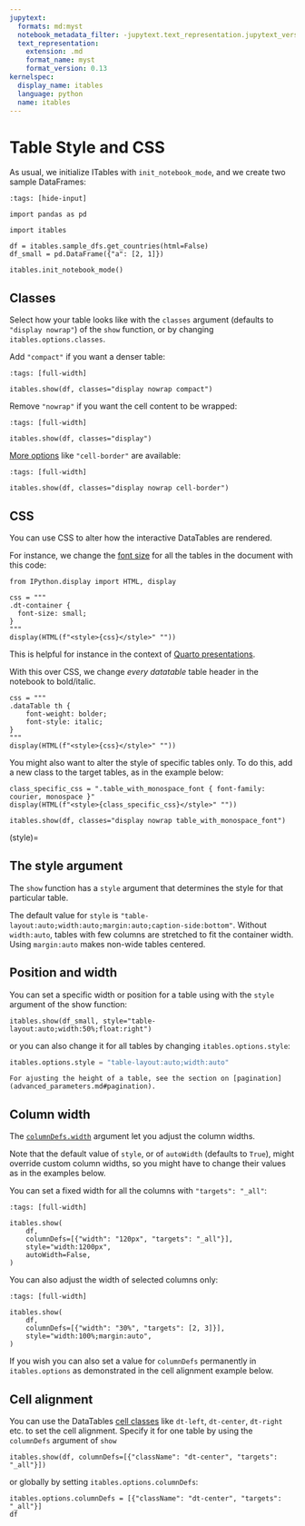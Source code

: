 ```yaml
---
jupytext:
  formats: md:myst
  notebook_metadata_filter: -jupytext.text_representation.jupytext_version
  text_representation:
    extension: .md
    format_name: myst
    format_version: 0.13
kernelspec:
  display_name: itables
  language: python
  name: itables
---
```


# Table Style and CSS

As usual, we initialize ITables with `init_notebook_mode`, and we create two sample DataFrames:

```{code-cell} ipython3
:tags: [hide-input]

import pandas as pd

import itables

df = itables.sample_dfs.get_countries(html=False)
df_small = pd.DataFrame({"a": [2, 1]})

itables.init_notebook_mode()
```

## Classes

Select how your table looks like with the `classes` argument (defaults to `"display nowrap"`) of the `show` function, or by changing `itables.options.classes`.

Add `"compact"` if you want a denser table:

```{code-cell} ipython3
:tags: [full-width]

itables.show(df, classes="display nowrap compact")
```

Remove `"nowrap"` if you want the cell content to be wrapped:

```{code-cell} ipython3
:tags: [full-width]

itables.show(df, classes="display")
```

[More options](https://datatables.net/manual/styling/classes#Table-classes) like `"cell-border"` are available:

```{code-cell} ipython3
:tags: [full-width]

itables.show(df, classes="display nowrap cell-border")
```

## CSS

You can use CSS to alter how the interactive DataTables are rendered.

For instance, we change the
[font size](https://developer.mozilla.org/en-US/docs/Web/CSS/font-size)
for all the tables in the document with this code:

```{code-cell} ipython3
from IPython.display import HTML, display

css = """
.dt-container {
  font-size: small;
}
"""
display(HTML(f"<style>{css}</style>" ""))
```

This is helpful for instance in the context of
[Quarto presentations](quarto.md).

With this over CSS, we change _every datatable_ table header
in the notebook to bold/italic.

```{code-cell} ipython3
css = """
.dataTable th {
    font-weight: bolder;
    font-style: italic;
}
"""
display(HTML(f"<style>{css}</style>" ""))
```

You might also want to alter the style of specific tables only.
To do this, add a new class to the target tables, as
in the example below:

```{code-cell} ipython3
class_specific_css = ".table_with_monospace_font { font-family: courier, monospace }"
display(HTML(f"<style>{class_specific_css}</style>" ""))
```

```{code-cell} ipython3
itables.show(df, classes="display nowrap table_with_monospace_font")
```

(style)=
## The style argument

The `show` function has a `style` argument that determines the
style for that particular table.

The default value for `style` is `"table-layout:auto;width:auto;margin:auto;caption-side:bottom"`.
Without `width:auto`, tables with few columns are stretched to fit the container width.
Using `margin:auto` makes non-wide tables centered.

## Position and width

You can set a specific width or position for a table using with the `style` argument of the show function:

```{code-cell} ipython3
itables.show(df_small, style="table-layout:auto;width:50%;float:right")
```

or you can also change it for all tables by changing `itables.options.style`:

```python
itables.options.style = "table-layout:auto;width:auto"
```

```{tip}
For ajusting the height of a table, see the section on [pagination](advanced_parameters.md#pagination).
```

## Column width

The [`columnDefs.width`](https://datatables.net/reference/option/columns.width) argument let you adjust the column widths.

Note that the default value of `style`, or of `autoWidth` (defaults to `True`), might override custom column widths,
so you might have to change their values as in the examples below.

You can set a fixed width for all the columns with `"targets": "_all"`:

```{code-cell} ipython3
:tags: [full-width]

itables.show(
    df,
    columnDefs=[{"width": "120px", "targets": "_all"}],
    style="width:1200px",
    autoWidth=False,
)
```

You can also adjust the width of selected columns only:

```{code-cell} ipython3
:tags: [full-width]

itables.show(
    df,
    columnDefs=[{"width": "30%", "targets": [2, 3]}],
    style="width:100%;margin:auto",
)
```

If you wish you can also set a value for `columnDefs` permanently in `itables.options` as demonstrated in the cell alignment example below.

## Cell alignment

You can use the DataTables [cell classes](https://datatables.net/manual/styling/classes#Cell-classes) like `dt-left`, `dt-center`, `dt-right` etc. to set the cell alignment. Specify it for one table by using the `columnDefs` argument of `show`

```{code-cell} ipython3
itables.show(df, columnDefs=[{"className": "dt-center", "targets": "_all"}])
```

or globally by setting `itables.options.columnDefs`:

```{code-cell} ipython3
itables.options.columnDefs = [{"className": "dt-center", "targets": "_all"}]
df
```
